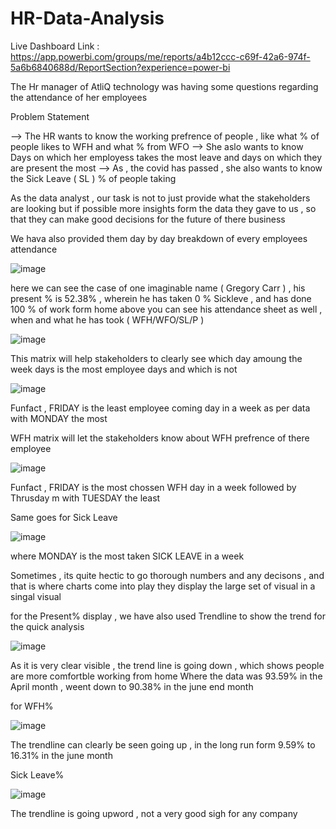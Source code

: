 # HR-Data-Analysis

Live Dashboard Link : https://app.powerbi.com/groups/me/reports/a4b12ccc-c69f-42a6-974f-5a6b6840688d/ReportSection?experience=power-bi

The Hr manager of AtliQ technology was having some questions regarding the attendance of her employees

Problem Statement 

--> The HR wants to know the working prefrence of people , like what % of people likes to WFH and what % from WFO 
--> She aslo wants to know Days on which her employess takes the most leave and days on which they are present the most 
--> As , the covid has passed , she also wants to know the Sick Leave ( SL ) % of people taking 

As the data analyst , our task is not to just provide what the stakeholders are looking but if possible more insights form the data
they gave to us , so that they can make good decisions for the future of there business 

We hava also provided them day by day breakdown of every employees attendance 

![image](https://github.com/askindiawhy/HR-Data-Analysis/assets/121374921/0eeaa2aa-ab6f-4d92-aa65-3c39a7afa526)

here we can see the case of one imaginable name ( Gregory Carr ) , his present % is 52.38% , wherein he has taken 0 % Sickleve , and has done 100 % of work form home 
above you can see his attendance sheet as well , when and what he has took ( WFH/WFO/SL/P )

![image](https://github.com/askindiawhy/HR-Data-Analysis/assets/121374921/ec02da29-f7f9-4e7f-b2cb-bcad4b68d798)

This matrix will help stakeholders to clearly see which day amoung the week days is the most employee days and which is not 

![image](https://github.com/askindiawhy/HR-Data-Analysis/assets/121374921/69242162-c68d-45e0-8a03-c54fa2003dd6)

Funfact , FRIDAY is the least employee coming day in a week as per data with MONDAY the most 

WFH matrix will let the stakeholders know about WFH prefrence of there employee 

![image](https://github.com/askindiawhy/HR-Data-Analysis/assets/121374921/91e7a652-da2d-4b17-8a92-1568d1649a41)

Funfact , FRIDAY is the most chossen WFH day in a week followed by Thrusday m with TUESDAY the least 

Same goes for Sick Leave 

![image](https://github.com/askindiawhy/HR-Data-Analysis/assets/121374921/9286bda9-d069-4050-9e51-8a978985e8e2)

where MONDAY is the most taken SICK LEAVE in a week 

Sometimes , its quite hectic to go thorough numbers and any decisons , and that is where charts come into play 
they display the large set of visual in a singal visual 

for the Present% display , we have also used Trendline to show the trend for the quick analysis 

![image](https://github.com/askindiawhy/HR-Data-Analysis/assets/121374921/ac34407b-3a07-44b6-9476-af39c74c036a)

As it is very clear visible , the trend line is going down , which shows people are more comfortble working from home 
Where the data was 93.59% in the April month , weent down to 90.38% in the june end month 

for WFH% 

![image](https://github.com/askindiawhy/HR-Data-Analysis/assets/121374921/6656faad-bb27-4cec-b6b9-74569df588ad)

The trendline can clearly be seen going up , in the long run 
form 9.59% to 16.31% in the june month 

Sick Leave% 

![image](https://github.com/askindiawhy/HR-Data-Analysis/assets/121374921/9f27019f-a24d-49c8-85a7-ef1faa64dc9e)

The trendline is going upword , not a very good sigh for any company 









